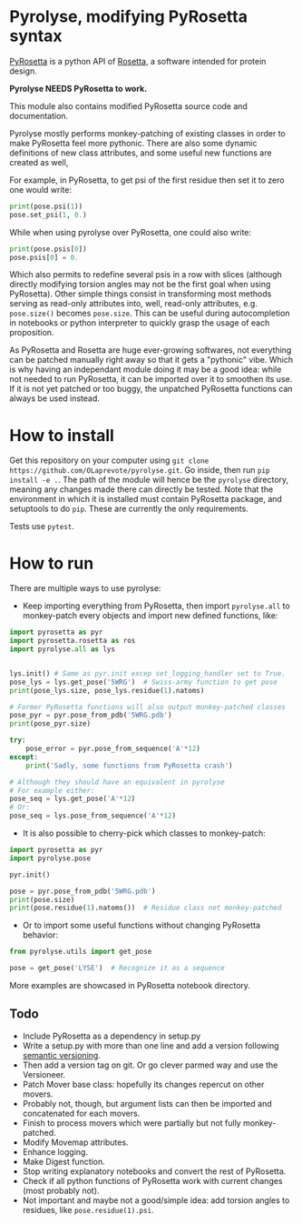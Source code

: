 # Pyrolyse, modifying PyRosetta syntax

[PyRosetta](www.pyrosetta.org) is a python API of
[Rosetta](https://www.rosettacommons.org/software/),
a software intended for protein design.

**Pyrolyse NEEDS PyRosetta to work.**

This module also contains modified PyRosetta source code and documentation.

Pyrolyse mostly performs monkey-patching of existing classes in order to make
PyRosetta feel more pythonic. There are also some dynamic definitions of new
class attributes, and some useful new functions are created as well, 

For example, in PyRosetta, to get psi of the first residue then set it to zero
one would write:
```python
print(pose.psi(1))
pose.set_psi(1, 0.)
```

While when using pyrolyse over PyRosetta, one could also write:
```python
print(pose.psis[0])
pose.psis[0] = 0.
```

Which also permits to redefine several psis in a row with slices (although directly
modifying torsion angles may not be the first goal when using PyRosetta).
Other simple things consist in transforming most methods serving as read-only
attributes into, well, read-only attributes, e.g. `pose.size()` becomes
`pose.size`. This can be useful during autocompletion in notebooks or python
interpreter to quickly grasp the usage of each proposition.

As PyRosetta and Rosetta are huge ever-growing softwares, not everything can be
patched manually right away so that it gets a "pythonic" vibe.
Which is why having an independant module doing it may be a good idea:
while not needed to run PyRosetta, it can be imported over it to smoothen
its use. If it is not yet patched
or too buggy, the unpatched PyRosetta functions can always be used instead.

# How to install

Get this repository on your computer using `git clone https://github.com/OLaprevote/pyrolyse.git`.
Go inside, then run `pip install -e .`. The path of the module will hence be the
`pyrolyse` directory, meaning any changes made there can directly be tested.
Note that the environment in which it is installed must contain PyRosetta
package, and setuptools to do `pip`.  These are currently the only requirements.

Tests use `pytest`.

# How to run

There are multiple ways to use pyrolyse:
 - Keep importing everything from PyRosetta, then import `pyrolyse.all`
   to monkey-patch every objects and import new defined functions, like:

```Python
import pyrosetta as pyr
import pyrosetta.rosetta as ros
import pyrolyse.all as lys


lys.init() # Same as pyr.init excep set_logging_handler set to True.
pose_lys = lys.get_pose('5WRG')  # Swiss-army function to get pose
print(pose_lys.size, pose_lys.residue(1).natoms) 

# Former PyRosetta functions will also output monkey-patched classes
pose_pyr = pyr.pose_from_pdb('5WRG.pdb')
print(pose_pyr.size)

try:
    pose_error = pyr.pose_from_sequence('A'*12)
except:
    print('Sadly, some functions from PyRosetta crash')

# Although they should have an equivalent in pyrolyse
# For example either:
pose_seq = lys.get_pose('A'*12)
# Or:
pose_seq = lys.pose_from_sequence('A'*12)
```

 - It is also possible to cherry-pick which classes to monkey-patch:

```Python
import pyrosetta as pyr
import pyrolyse.pose

pyr.init()

pose = pyr.pose_from_pdb('5WRG.pdb')
print(pose.size)
print(pose.residue(1).natoms())  # Residue class not monkey-patched
```

  - Or to import some useful functions without changing PyRosetta behavior:

```python
from pyrolyse.utils import get_pose

pose = get_pose('LYSE')  # Recognize it as a sequence
```

More examples are showcased in PyRosetta notebook directory. 

## Todo

- Include PyRosetta as a dependency in setup.py
- Write a setup.py with more than one line and add a version following [semantic versioning](https://semver.org/).
- Then add a version tag on git. Or go clever parmed way and use the Versioneer.
- Patch Mover base class: hopefully its changes repercut on other movers.
- Probably not, though, but argument lists can then be imported and concatenated
  for each movers.
- Finish to process movers which were partially but not fully monkey-patched.
- Modify Movemap attributes.
- Enhance logging.
- Make Digest function.
- Stop writing explanatory notebooks and convert the rest of PyRosetta.
- Check if all python functions of PyRosetta work with current changes (most probably not).
- Not important and maybe not a good/simple idea: add torsion angles to residues, like `pose.residue(1).psi`.
